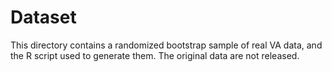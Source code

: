 # Dataset
This directory contains a randomized bootstrap sample of real VA data, and the R script used to generate them. The original data are not released.
